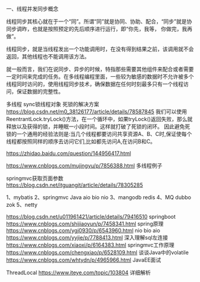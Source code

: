 一、线程并发同步概念

线程同步其核心就在于一个“同”。所谓“同”就是协同、协助、配合，“同步”就是协同步调昨，也就是按照预定的先后顺序进行运行，即“你先，我等， 你做完，我再做”。

线程同步，就是当线程发出一个功能调用时，在没有得到结果之前，该调用就不会返回，其他线程也不能调用该方法。

就一般而言，我们在说同步、异步的时候，特指那些需要其他组件来配合或者需要一定时间来完成的任务。在多线程编程里面，一些较为敏感的数据时不允许被多个线程同时访问的，使用线程同步技术，确保数据在任何时刻最多只有一个线程访问，保证数据的完整性。

多线程 sync锁线程对象
死锁的解决方案
https://blog.csdn.net/m0_38126177/article/details/78587845
我们可以使用ReentrantLock.tryLock()方法，在一个循环中，如果tryLock()返回失败，那么就释放以及获得的锁，并睡眠一小段时间。这样就打破了死锁的闭环。
 因此避免死锁的一个通用的经验法则是:当几个线程都要访问共享资源A、B、C时,保证使每个线程都按照同样的顺序去访问它们,比如都先访问A,在访问B和C。 


https://zhidao.baidu.com/question/144956417.html 

https://www.cnblogs.com/mujingyu/p/7856388.html 多线程例子

springmvc获取页面参数
https://blog.csdn.net/itguangit/article/details/78305285

1、mybatis
2、springmvc Java aio bio nio
3、mangodb redis
4、MQ dubbo zok 
5、netty

https://blog.csdn.net/u011961421/article/details/79416510 springboot
https://www.cnblogs.com/shijiaoyun/p/7458341.html spring原理
https://www.cnblogs.com/ygj0930/p/6543960.html 	nio bio aio
https://www.cnblogs.com/yyjie/p/7788413.html 	深入理解sql左连接
https://www.cnblogs.com/xiaoxi/p/6164383.html	springmvc工作原理
https://www.cnblogs.com/chengxiao/p/6528109.html 谈谈Java中的volatile
https://www.cnblogs.com/whtydn/p/4965966.html JavaEE面试

ThreadLocal
https://www.iteye.com/topic/103804 详细解析